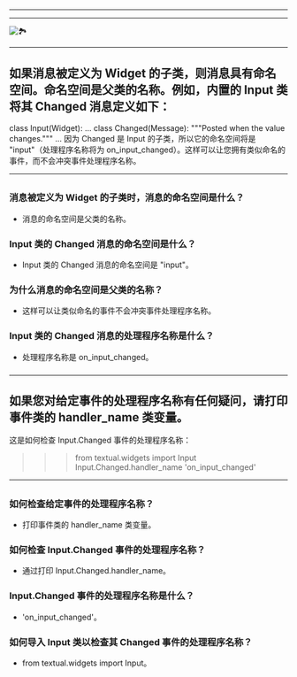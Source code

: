 # 
___
___
![🏞️](https://cdn.jsdelivr.net/gh/bwicarus/img/20240801231601.jpg)
___
## 如果消息被定义为 Widget 的子类，则消息具有命名空间。命名空间是父类的名称。例如，内置的 Input 类将其 Changed 消息定义如下：


class Input(Widget):
    ...
    class Changed(Message):
        """Posted when the value changes."""
        ...
因为 Changed 是 Input 的子类，所以它的命名空间将是 "input"（处理程序名称将为 on_input_changed）。这样可以让您拥有类似命名的事件，而不会冲突事件处理程序名称。
___
## 
### 消息被定义为 Widget 的子类时，消息的命名空间是什么？
- 消息的命名空间是父类的名称。
### 

### Input 类的 Changed 消息的命名空间是什么？
- Input 类的 Changed 消息的命名空间是 "input"。
### 

### 为什么消息的命名空间是父类的名称？
- 这样可以让类似命名的事件不会冲突事件处理程序名称。
### 

### Input 类的 Changed 消息的处理程序名称是什么？
- 处理程序名称是 on_input_changed。
### 
___
## 如果您对给定事件的处理程序名称有任何疑问，请打印事件类的 handler_name 类变量。

这是如何检查 Input.Changed 事件的处理程序名称：


>>> from textual.widgets import Input
>>> Input.Changed.handler_name
'on_input_changed'
___
## 
### 如何检查给定事件的处理程序名称？
- 打印事件类的 handler_name 类变量。
### 

### 如何检查 Input.Changed 事件的处理程序名称？
- 通过打印 Input.Changed.handler_name。
### 

### Input.Changed 事件的处理程序名称是什么？
- 'on_input_changed'。
### 

### 如何导入 Input 类以检查其 Changed 事件的处理程序名称？
- from textual.widgets import Input。
### 
